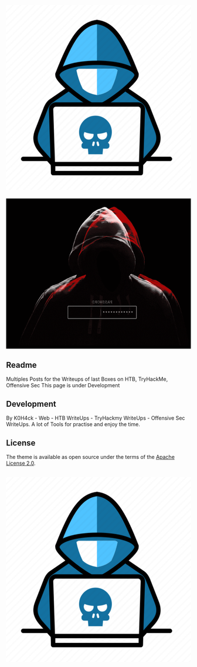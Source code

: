 ![logo](hacker.png)
--

[![design](descarga.gif)](https://ki-pr0.github.io/)

## Readme

Multiples Posts for the Writeups of last Boxes on HTB, TryHackMe, Offensive Sec
This page is under Development

## Development

By K0H4ck - Web - HTB WriteUps - TryHackmy WriteUps - Offensive Sec WriteUps. A lot of Tools for practise and enjoy the time.

## License

The theme is available as open source under the terms of the [Apache License 2.0](https://opensource.org/licenses/Apache-2.0).

![logo](hacker.png)
--
